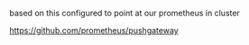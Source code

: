 based on this
configured to point at our prometheus in cluster

https://github.com/prometheus/pushgateway

